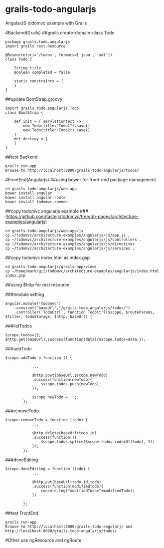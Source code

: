 grails-todo-angularjs
=====================

AngularJS todomvc example with Grails

#Backend(Grails)
##grails create-domain-class Todo 
```
package grails.todo.angularjs
import grails.rest.Resource

@Resource(uri='/todos', formats=['json', 'xml'])
class Todo {

	String title
    Boolean completed = false

    static constraints = {
    }
}
```

##update BootStrap.groovy
```
import grails.todo.angularjs.Todo
class BootStrap {

    def init = { servletContext ->
    	new Todo(title:"Todo1").save()
        new Todo(title:"Todo2").save()
    }
    def destroy = {
    }
}
```
##test Backend
```
grails run-app
Browse to http://localhost:8080/grails-todo-angularjs/todos/
```

#FrontEnd(Angularjs)
##using bower for front-end package management
```
cd grails-todo-angularjs/web-app
bower install angular
bower install angular-route
bower install todomvc-common
```

##copy todomvc angularjs example 
###(https://github.com/tastejs/todomvc/tree/gh-pages/architecture-examples/angularjs)
```
cd grails-todo-angularjs/web-app/js
cp ~/todomvc/architecture-examples/angularjs/js/app.js .
cp ~/todomvc/architecture-examples/angularjs/js/controllers .
cp ~/todomvc/architecture-examples/angularjs/js/directives .
cp ~/todomvc/architecture-examples/angularjs/js/services .
```

##copy todomvc index.html as index.gsp
```
cd grails-todo-angularjs/grails-app/views
cp ~/home/mark/git/todomvc/architecture-examples/angularjs/index.html index.gsp
```

##using $http for rest resource

###module setting
```
angular.module('todomvc')
	.constant("baseUrl","/grails-todo-angularjs/todos/")
	.controller('TodoCtrl', function TodoCtrl($scope, $routeParams, $filter, todoStorage, $http, baseUrl) {
```

###listTodos
```
$scope.todos=[];
$http.get(baseUrl).success(function(data){$scope.todos=data;});
```
###addTodo
```
$scope.addTodo = function () {

			...
			
			$http.post(baseUrl,$scope.newTodo)
			.success(function(newTodo){
				$scope.todos.push(newTodo);
			});

			$scope.newTodo = '';
		};
```
###removeTodo
```
$scope.removeTodo = function (todo) {
			...

			$http.delete(baseUrl+todo.id)
			.success(function(){
				$scope.todos.splice($scope.todos.indexOf(todo), 1);
			});
		};
```
###doneEditing
```
$scope.doneEditing = function (todo) {
			...

			$http.put(baseUrl+todo.id,todo)
			.success(function(modifiedTodo){
				console.log("modifiedTodo="+modifiedTodo);
			})

		};
```

##test FrontEnd
```
grails run-app
Browse to http://localhost:8080/grails-todo-angularjs and http://localhost:8080/grails-todo-angularjs/todos/
```

#Other
use ngResource and ngRoute
